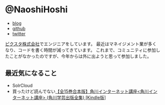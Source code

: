 # @NaoshiHoshi

- [blog](http://saitou.hatenablog.com/)
- [github](https://github.com/hoshinaoshi)
- [twitter](https://twitter.com/naoshihoshi)

[ピクスタ株式会社](https://pixta.jp/)でエンジニアをしています。
最近はマネイジメント業が多くなり、コードを書く時間が減ってきています。
これまで、コミュニティに参加したことがなかったのですが、今年からは外に出ようと思って参加しました。

## 最近気になること

- SolrCloud
- 買ったけど読んでない[【全15巻合本版】角川インターネット講座<角川インターネット講座> (角川学芸出版全集) [Kindle版]
](http://www.amazon.co.jp/dp/B017X0RFG6/)
